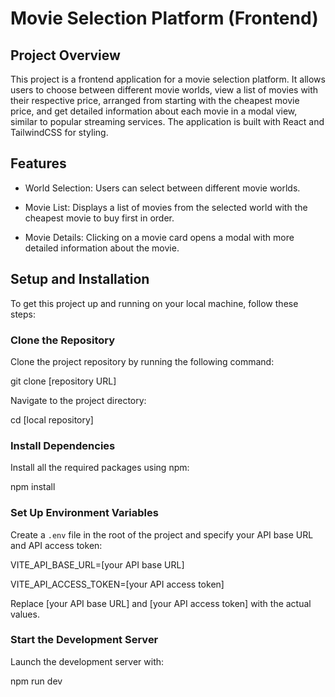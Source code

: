 # Movie Selection Platform (Frontend)

## Project Overview

This project is a frontend application for a movie selection platform. It allows users to choose between different movie worlds, view a list of movies with their respective price, arranged from starting with the cheapest movie price, and get detailed information about each movie in a modal view, similar to popular streaming services. The application is built with React and TailwindCSS for styling.

## Features

- World Selection: Users can select between different movie worlds.

- Movie List: Displays a list of movies from the selected world with the cheapest movie to buy first in order.

- Movie Details: Clicking on a movie card opens a modal with more detailed information about the movie.

## Setup and Installation

To get this project up and running on your local machine, follow these steps:

### Clone the Repository

Clone the project repository by running the following command:

git clone [repository URL]

Navigate to the project directory:

cd [local repository]

### Install Dependencies

Install all the required packages using npm:

npm install

### Set Up Environment Variables

Create a `.env` file in the root of the project and specify your API base URL and API access token:

VITE_API_BASE_URL=[your API base URL]

VITE_API_ACCESS_TOKEN=[your API access token]

Replace [your API base URL] and [your API access token] with the actual values.

### Start the Development Server

Launch the development server with:

npm run dev